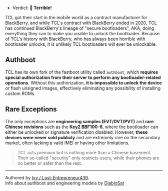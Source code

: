 - Verdict: **🍅 Terrible!**

TCL got their start in the mobile world as a contract manufacturer for BlackBerry, and while TCL's contract with BlackBerry ended in 2020, TCL has continued BlackBerry's lineage of "secure bootloaders", AKA, doing everything they can to make you unable to unlock the bootloader. Because of TCL's history with BlackBerry, who has always been horrible with bootloader unlocks, it is unlikely TCL bootloaders will ever be unlockable.

## Authboot
TCL has its own fork of the fastboot utility called `authboot`, which **requires special authorization from their server to perform any bootloader-related operations**. Without this authorization, **it is impossible to unlock the device** or flash unsigned images, effectively eliminating any possibility of installing custom ROMs.

## Rare Exceptions
The only exceptions are **engineering samples (EVT/DVT/PVT)** and **rare Chinese revisions** such as the **Key2 BBF100-6**, where the bootloader can either be unlocked or signature verification disabled. However, **these devices were never sold publicly** and are extremely rare on the secondary market, often lacking a valid IMEI or having other limitations.


> TCL acts premium but is nothing more than a Chinese basement. Their so‑called "security" only restricts users, while their phones are no better or safer than the rest.
***
Authored by [Ivy / Lost-Entrepreneur439](https://github.com/Lost-Entrepreneur439).<br/>
Info about authboot and engineering models by [DiabloSat](https://github.com/progzone122)<br/>
